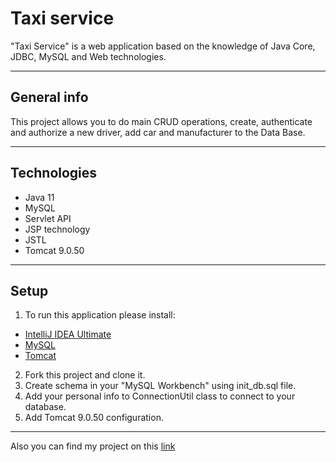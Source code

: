 # Taxi service
"Taxi Service" is a web application based on the knowledge of Java Core, JDBC, MySQL and Web technologies.
____
## General info
This project allows you to do main CRUD operations, create, authenticate and authorize a new driver, add car and manufacturer to the Data Base.
____
## Technologies
* Java 11
* MySQL
* Servlet API
* JSP technology
* JSTL
* Tomcat 9.0.50
____

## Setup
1) To run this application please install:
* [IntelliJ IDEA Ultimate](https://www.jetbrains.com/lp/intellij-frameworks/)
* [MySQL](https://www.softportal.com/software-65-mysql.html)
* [Tomcat](https://archive.apache.org/dist/tomcat/tomcat-9/v9.0.50/bin/)
2) Fork this project and clone it. 
3) Create schema in your "MySQL Workbench" using init_db.sql file. 
4) Add your personal info to ConnectionUtil class to connect to your database. 
5) Add Tomcat 9.0.50 configuration.
____
Also you can find my project on this [link](https://taxiserviceheroku.herokuapp.com/)
